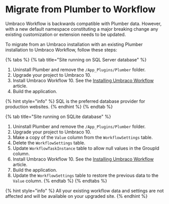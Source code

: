 # Migrate from Plumber to Workflow

Umbraco Workflow is backwards compatible with Plumber data. However, with a new default namespace constituting a major breaking change any existing customization or extension needs to be updated.

To migrate from an Umbraco installation with an existing Plumber installation to Umbraco Workflow, follow these steps:

{% tabs %}
{% tab title="Site running on SQL Server database" %}
1. Uninstall Plumber and remove the `/App_Plugins/Plumber` folder.
2. Upgrade your project to Umbraco 10.
3. Install Umbraco Workflow 10. See the [Installing Umbraco Workflow](../installation/installing-workflow.md) article.
4. Build the application.

{% hint style="info" %}
SQL is the preferred database provider for production websites.
{% endhint %}
{% endtab %}

{% tab title="Site running on SQLite database" %}
1. Uninstall Plumber and remove the `/App_Plugins/Plumber` folder.
2. Upgrade your project to Umbraco 10.
3. Make a copy of the `Value` column from the `WorkflowSettings` table.
4. Delete the `WorkflowSettings` table.
5. Update `WorkflowTaskInstance` table to allow null values in the GroupId column.
6. Install Umbraco Workflow 10. See the [Installing Umbraco Workflow](../installation/installing-workflow.md) article.
7. Build the application.
8. Update the `WorkflowSettings` table to restore the previous data to the `Value` column.
{% endtab %}
{% endtabs %}

{% hint style="info" %}
All your existing workflow data and settings are not affected and will be available on your upgraded site.
{% endhint %}
